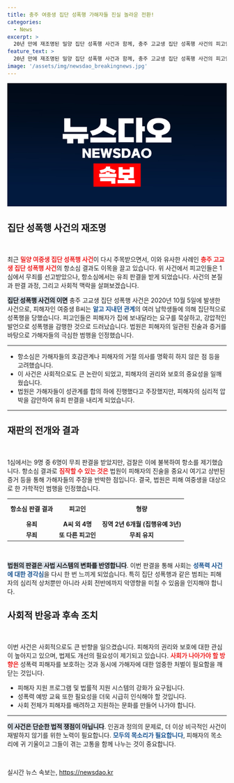 ```yaml
---
title: 충주 여중생 집단 성폭행 가해자들 진실 놀라운 전환!
categories:
  - News
excerpt: >
  20년 만에 재조명된 밀양 집단 성폭행 사건과 함께, 충주 고교생 집단 성폭행 사건의 피고인들이 항소심에서 유죄를 선고받았다. 이 사건은 강압적 상황에서 벌어진 범죄로, 피해자의 고통을 다시 한번 상기시킨다. 클릭해 더 알고 싶으세요?
feature_text: >
  20년 만에 재조명된 밀양 집단 성폭행 사건과 함께, 충주 고교생 집단 성폭행 사건의 피고인들이 항소심에서 유죄를 선고받았다. 이 사건은 강압적 상황에서 벌어진 범죄로, 피해자의 고통을 다시 한번 상기시킨다. 클릭해 더 알고 싶으세요?
image: '/assets/img/newsdao_breakingnews.jpg'
---
```


<p><img src="/assets/img/newsdao_breakingnews.jpg" alt="flaretime 속보" /></p>

<h2 data-ke-size="size26">집단 성폭행 사건의 재조명</h2>

<p data-ke-size="size16">&nbsp;</p>

<p>최근 <b><span style="color: #ee2323;">밀양 여중생 집단 성폭행 사건</span></b>이 다시 주목받으면서, 이와 유사한 사례인 <b><span style="color: #ee2323;">충주 고교생 집단 성폭행 사건</span></b>의 항소심 결과도 이목을 끌고 있습니다. 위 사건에서 피고인들은 1심에서 무죄를 선고받았으나, 항소심에서는 유죄 판결을 받게 되었습니다. 사건의 본질과 판결 과정, 그리고 사회적 맥락을 살펴보겠습니다.</p>

<p><b><span style="background-color: #21538527;">집단 성폭행 사건의 이면</span></b> 
충주 고교생 집단 성폭행 사건은 2020년 10월 5일에 발생한 사건으로, 피해자인 여중생 B씨는 <b><span style="color: #1a5490;">알고 지내던 관계</span></b>의 여러 남학생들에 의해 집단적으로 성폭행을 당했습니다. 피고인들은 피해자가 집에 보내달라는 요구를 묵살하고, 강압적인 발언으로 성폭행을 감행한 것으로 드러났습니다. 법원은 피해자의 일관된 진술과 증거를 바탕으로 가해자들의 극심한 범행을 인정했습니다.</p>

<hr>

<ul>
  <li>항소심은 가해자들의 호감관계나 피해자의 거절 의사를 명확히 하지 않은 점 등을 고려했습니다.</li>
  <li>이 사건은 사회적으로도 큰 논란이 되었고, 피해자의 권리와 보호의 중요성을 일깨웠습니다.</li>
  <li>법원은 가해자들이 성관계를 합의 하에 진행했다고 주장했지만, 피해자의 심리적 압박을 감안하여 유죄 판결을 내리게 되었습니다.</li>
</ul>

<hr>

<h2 data-ke-size="size26">재판의 전개와 결과</h2>

<p data-ke-size="size16">&nbsp;</p>

<p>1심에서는 9명 중 6명이 무죄 판결을 받았지만, 검찰은 이에 불복하여 항소를 제기했습니다. 항소심 결과로 <b><span style="color: #ee2323;">짐작할 수 있는 것은</span></b> 법원이 피해자의 진술을 중요시 여기고 상반된 증거 등을 통해 가해자들의 주장을 반박한 점입니다. 결국, 법원은 피해 여중생을 대상으로 한 가학적인 범행을 인정했습니다.</p>

<table style="width: 100%; border-collapse: collapse;">
    <tr>
        <td style="text-align: center; height: 40px;"><b>항소심 판결 결과</b></td>
        <td style="text-align: center; height: 40px;"><b>피고인</b></td>
        <td style="text-align: center; height: 40px;"><b>형량</b></td>
    </tr>
    <tr>
        <td style="text-align: center; height: 17px;"><b>유죄</b></td>
        <td style="text-align: center; height: 17px;"><b>A씨 외 4명</b></td>
        <td style="text-align: center; height: 17px;"><b>징역 2년 6개월 (집행유예 3년)</b></td>
    </tr>
    <tr>
        <td style="text-align: center; height: 17px;"><b>무죄</b></td>
        <td style="text-align: center; height: 17px;"><b>또 다른 피고인</b></td>
        <td style="text-align: center; height: 17px;"><b>무죄 유지</b></td>
    </tr>
</table>

<p data-ke-size="size16">&nbsp;</p>

<p><b><span style="background-color: #21538527;">법원의 판결은 사법 시스템의 변화를 반영합니다</span></b>. 이번 판결을 통해 사회는 <b><span style="color: #1a5490;">성폭력 사건에 대한 경각심</span></b>을 다시 한 번 느끼게 되었습니다. 특히 집단 성폭행과 같은 범죄는 피해자의 심리적 상처뿐만 아니라 사회 전반에까지 악영향을 미칠 수 있음을 인지해야 합니다.</p>

<h2 data-ke-size="size26">사회적 반응과 후속 조치</h2>

<p data-ke-size="size16">&nbsp;</p>

<p>이번 사건은 사회적으로도 큰 반향을 일으켰습니다. 피해자의 권리와 보호에 대한 관심이 높아지고 있으며, 법제도 개선의 필요성이 제기되고 있습니다. <b><span style="color: #ee2323;">사회가 나아가야 할 방향은</span></b> 성폭력 피해자를 보호하는 것과 동시에 가해자에 대한 엄중한 처벌이 필요함을 깨닫는 것입니다.</p>

<ul>
  <li>피해자 지원 프로그램 및 법률적 지원 시스템의 강화가 요구됩니다.</li>
  <li>성폭력 예방 교육 또한 필요성을 더욱 시급히 인식해야 할 것입니다.</li>
  <li>사회 전체가 피해자를 배려하고 지원하는 문화를 만들어 나가야 합니다.</li>
</ul>

<p><hr>
<b><span style="background-color: #21538527;">이 사건은 단순한 법적 쟁점이 아닙니다</span></b>. 인권과 정의의 문제로, 더 이상 비극적인 사건이 재발하지 않기를 위한 노력이 필요합니다. <b><span style="color: #1a5490;">모두의 목소리가 필요합니다</span></b>, 피해자의 목소리에 귀 기울이고 그들이 겪는 고통을 함께 나누는 것이 중요합니다. </p>

<p data-ke-size="size16">&nbsp;</p>
실시간 뉴스 속보는, <a href="https://newsdao.kr" rel="dofollow">https://newsdao.kr</a>


